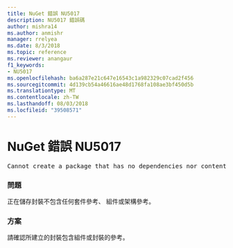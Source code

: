 ```yaml
---
title: NuGet 錯誤 NU5017
description: NU5017 錯誤碼
author: mishra14
ms.author: anmishr
manager: rrelyea
ms.date: 8/3/2018
ms.topic: reference
ms.reviewer: anangaur
f1_keywords:
- NU5017
ms.openlocfilehash: ba6a287e21c647e16543c1a982329c07cad2f456
ms.sourcegitcommit: 4d139cb54a46616ae48d1768fa108ae3bf450d5b
ms.translationtype: MT
ms.contentlocale: zh-TW
ms.lasthandoff: 08/03/2018
ms.locfileid: "39508571"
---
```

# <a name="nuget-error-nu5017"></a>NuGet 錯誤 NU5017
<pre>Cannot create a package that has no dependencies nor content.</pre>

### <a name="issue"></a>問題

正在儲存封裝不包含任何套件參考、 組件或架構參考。


### <a name="solution"></a>方案

請確認所建立的封裝包含組件或封裝的參考。

